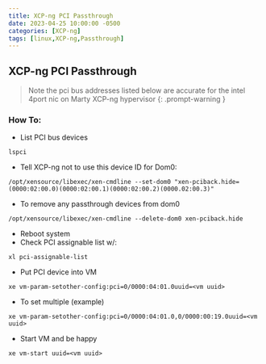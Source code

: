 ```yaml
---
title: XCP-ng PCI Passthrough
date: 2023-04-25 10:00:00 -0500
categories: [XCP-ng]
tags: [linux,XCP-ng,Passthrough]
---
```


## XCP-ng PCI Passthrough

> Note the pci bus addresses listed below are accurate for the intel 4port nic on Marty XCP-ng hypervisor
{: .prompt-warning }

### How To:

* List PCI bus devices
```terminal
lspci
```
* Tell XCP-ng not to use this device ID for Dom0:
```terminal
/opt/xensource/libexec/xen-cmdline --set-dom0 "xen-pciback.hide=(0000:02:00.0)(0000:02:00.1)(0000:02:00.2)(0000.02:00.3)"
```
* To remove any passthrough devices from dom0
```terminal
/opt/xensource/libexec/xen-cmdline --delete-dom0 xen-pciback.hide
```
* Reboot system
* Check PCI assignable list w/:
```terminal
xl pci-assignable-list
```
* Put PCI device into VM
```terminal
xe vm-param-setother-config:pci=0/0000:04:01.0uuid=<vm uuid>
```
* To set multiple (example)
```terminal
xe vm-param-setother-config:pci=0/0000:04:01.0,0/0000:00:19.0uuid=<vm uuid>
```
* Start VM and be happy
```terminal
xe vm-start uuid=<vm uuid>
```